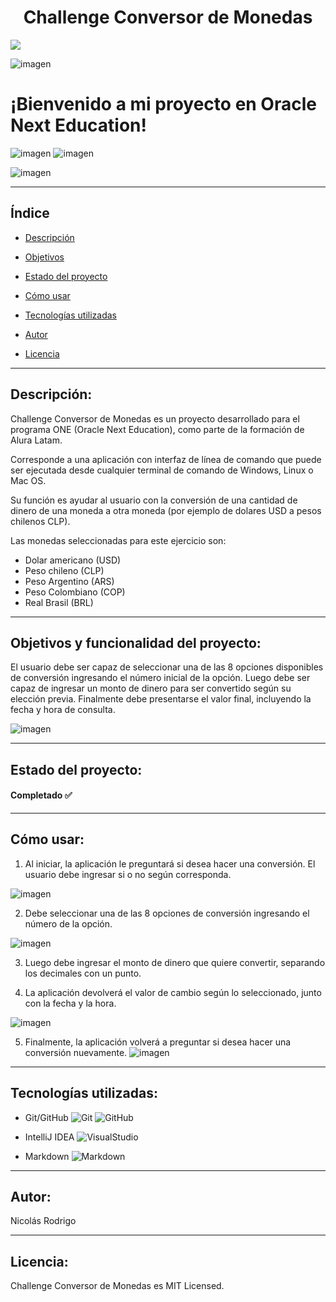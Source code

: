 <h1 align="center">Challenge Conversor de Monedas</h1>
<p align="left">
<img src="https://img.shields.io/badge/STATUS-%20COMPLETADO-green">
</p>

![imagen](./assets/coins_wallpaper.png)
# ¡Bienvenido a mi proyecto en Oracle Next Education!
![imagen](./assets/alura_logo.svg) ![imagen](./assets/one_oracle.webp)

![imagen](./assets/menu_conversor.png)

---

## Índice

* [Descripción](#descripcion)

* [Objetivos](#objetivos)

* [Estado del proyecto](#estado)

* [Cómo usar](#uso)

* [Tecnologías utilizadas](#tecnologias)

* [Autor](#autor)

* [Licencia](#licencia)

---

<h2 id="descripcion">Descripción:</h2>
Challenge Conversor de Monedas es un proyecto desarrollado para el programa ONE (Oracle Next Education), como parte de la formación de Alura Latam.

Corresponde a una aplicación con interfaz de línea de comando que puede ser ejecutada desde cualquier terminal de comando de Windows, Linux o Mac OS.

Su función es ayudar al usuario con la conversión de una cantidad de dinero de una moneda a otra moneda (por ejemplo de dolares USD a pesos chilenos CLP).

Las monedas seleccionadas para este ejercicio son:

- Dolar americano (USD)
- Peso chileno (CLP)
- Peso Argentino (ARS)
- Peso Colombiano (COP)
- Real Brasil (BRL)

---
<h2 id="objetivos">Objetivos y funcionalidad del proyecto:</h2>

El usuario debe ser capaz de seleccionar una de las 8 opciones disponibles de conversión ingresando el número inicial de la opción. Luego debe ser capaz de ingresar un monto de dinero para ser convertido según su elección previa. Finalmente debe presentarse el valor final, incluyendo la fecha y hora de consulta.

![imagen](./assets/menu_funcionando.png)

---
<h2 id="estado">Estado del proyecto:</h2>
<h4>Completado ✅</h4>

---
<h2 id="uso">Cómo usar:</h2>

1. Al iniciar, la aplicación le preguntará si desea hacer una conversión. El usuario debe ingresar si o no según corresponda.
   
![imagen](./assets/menu_inicio.png)

2. Debe seleccionar una de las 8 opciones de conversión ingresando el número de la opción.

![imagen](./assets/menu_opciones.png)

3. Luego debe ingresar el monto de dinero que quiere convertir, separando los decimales con un punto.

4. La aplicación devolverá el valor de cambio según lo seleccionado, junto con la fecha y la hora.

![imagen](./assets/monto_convertido.png)

5. Finalmente, la aplicación volverá a preguntar si desea hacer una conversión nuevamente.
   ![imagen](./assets/convertir_nuevamente.png)

---
<h2 id="tecnologias">Tecnologías utilizadas:</h2>

* Git/GitHub ![Git](./assets/git.png) ![GitHub](./assets/gitHub.png)

* IntelliJ IDEA ![VisualStudio](./assets/intellij-idea-48.png)

* Markdown ![Markdown](./assets/markdown.png)

---

<h2 id="autor">Autor:</h2>
Nicolás Rodrigo

---

<h2 id="licencia">Licencia:</h2>
Challenge Conversor de Monedas es MIT Licensed.
